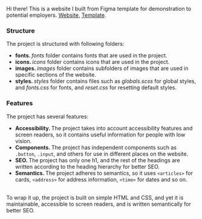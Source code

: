 Hi there! This is a website I built from Figma template for demonstration to potential employers. <a href="https://yusuf-youth.github.io/Dentist/">Website</a>, <a href="https://www.figma.com/design/r98QZ1FvO1LgaX6b5y9mkZ/Dentist?node-id=0-1&p=f&t=A6ZCsy3qLFGlRScw-0">Template</a>. <br />

<h3>Structure</h3>
The project is structured with following folders: 
<ul>
  <li>
    <b>fonts. </b><i>fonts</i> folder contains fonts that are used in the project.
  </li>
  <li>
    <b>icons. </b><i>icons</i> folder contains icons that are used in the project.
  </li>
  <li>
    <b>images. </b><i>images</i> folder contains subfolders of images that are used in specific sections of the website.
  </li>
  <li>
    <b>styles. </b> <i>styles</i> folder contains files such as <i>globals.scss</i> for global styles, and <i>fonts.css</i> for fonts, and <i>reset.css</i> for resetting default styles.
  </li>
</ul>

<h3>Features</h3>
The project has several features: 
<ul>
  <li>
    <b>Accessibility. </b>The project takes into account accessibility features and screen readers, so it contains useful information for people with low vision.
  </li>
  <li>
    <b>Components. </b>The project has independent components such as <code>.button</code>, <code>.input</code>, and others for use in different places on the website. 
  </li>
  </li>
  <li>
    <b>SEO. </b>The project has only one h1, and the rest of the headings are written according to the heading hierarchy for better SEO.
  </li>
  </li>
  <li>
    <b>Semantics. </b>The project adheres to semantics, so it uses <code>&lt;articles&gt;</code> for cards, <code>&lt;address&gt;</code> for address information, <code>&lt;time&gt;</code> for dates and so on.
  </li>
</ul>
<br />
To wrap it up, the project is built on simple HTML and CSS, and yet it is maintainable, accessible to screen readers, and is written semantically for better SEO.
